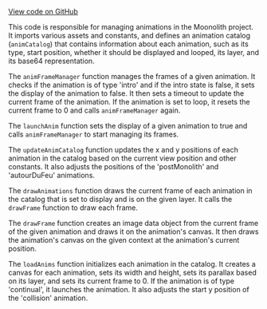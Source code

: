 [View code on GitHub](https://github.com/LaGuerrePiece/moonolith/blob/master/src/display/animations.js)

This code is responsible for managing animations in the Moonolith project. It imports various assets and constants, and defines an animation catalog (`animCatalog`) that contains information about each animation, such as its type, start position, whether it should be displayed and looped, its layer, and its base64 representation.

The `animFrameManager` function manages the frames of a given animation. It checks if the animation is of type 'intro' and if the intro state is false, it sets the display of the animation to false. It then sets a timeout to update the current frame of the animation. If the animation is set to loop, it resets the current frame to 0 and calls `animFrameManager` again.

The `launchAnim` function sets the display of a given animation to true and calls `animFrameManager` to start managing its frames.

The `updateAnimCatalog` function updates the x and y positions of each animation in the catalog based on the current view position and other constants. It also adjusts the positions of the 'postMonolith' and 'autourDuFeu' animations.

The `drawAnimations` function draws the current frame of each animation in the catalog that is set to display and is on the given layer. It calls the `drawFrame` function to draw each frame.

The `drawFrame` function creates an image data object from the current frame of the given animation and draws it on the animation's canvas. It then draws the animation's canvas on the given context at the animation's current position.

The `loadAnims` function initializes each animation in the catalog. It creates a canvas for each animation, sets its width and height, sets its parallax based on its layer, and sets its current frame to 0. If the animation is of type 'continual', it launches the animation. It also adjusts the start y position of the 'collision' animation.
